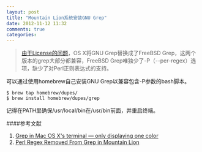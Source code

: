 ```yaml
---
layout: post
title: "Mountain Lion系统安装GNU Grep"
date: 2012-11-12 11:32
comments: true
categories: 
---
```

> [由于License的问题](http://news.ycombinator.com/item?id=4588304)，OS X将GNU Grep替换成了FreeBSD Grep，这两个版本的grep大部分都兼容，FreeBSD Grep唯独少了-P（--per-regex）选项，缺少了对Perl正则表达式的支持。

可以通过使用homebrew自己安装GNU Grep以兼容包含-P参数的bash脚本。

	$ brew tap homebrew/dupes/
	$ brew install homebrew/dupes/grep

记得在PATH里确保/usr/local/bin在/usr/bin前面，并重启终端。

<!-- more -->

####参考文献

1. [Grep in Mac OS X's terminal — only displaying one color](http://superuser.com/questions/419467/grep-in-mac-os-xs-terminal-only-displaying-one-color)
2. [Perl Regex Removed From Grep in Mountain Lion](http://www.dirtdon.com/?p=1452)